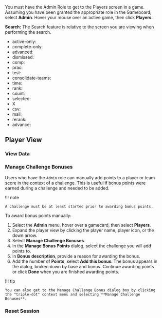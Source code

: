 You must have the Admin Role to get to the Players screen in a game. Assuming you have been granted the appropriate role in the Gameboard, select **Admin**. Hover your mouse over an active game, then click **Players**.

**Search:** The Search feature is relative to the screen you are viewing when performing the search.

- active-only:
- complete-only:
- advanced:
- dismissed:
- comp:
- prac:
- test:
- consolidate-teams:
- time:
- rank:
- count:
- selected:
- X
- csv:
- mail:
- rerank:
- advance:

## Player View

### View Data

### Manage Challenge Bonuses

Users who have the `Admin` role can manually add points to a player or team score in the context of a challenge. This is useful if bonus points were earned during a challenge and needed to be added.

!!! note

    A challenge must be at least started prior to awarding bonus points.

To award bonus points manually:

1. Select the **Admin** menu, hover over a gamecard, then select **Players**.
2. Expand the player view by clicking the player name, player icon, or the down arrow.
3. Select **Manage Challenge Bonuses**. 
4. In the **Manage Bonus Points** dialog, select the challenge you will add points to.
5. In **Bonus description**, provide a reason for awarding the bonus.
6. Add the number of **Points**, select **Add this bonus**. The bonus appears in the dialog, broken down by base and bonus. Continue awarding points or click **Done** when you are finished awarding points.

!!! tip

    You can also get to the Manage Challenge Bonus dialog box by clicking the "triple-dot" context menu and selecting **Manage Challenge Bonuses**.

### Reset Session